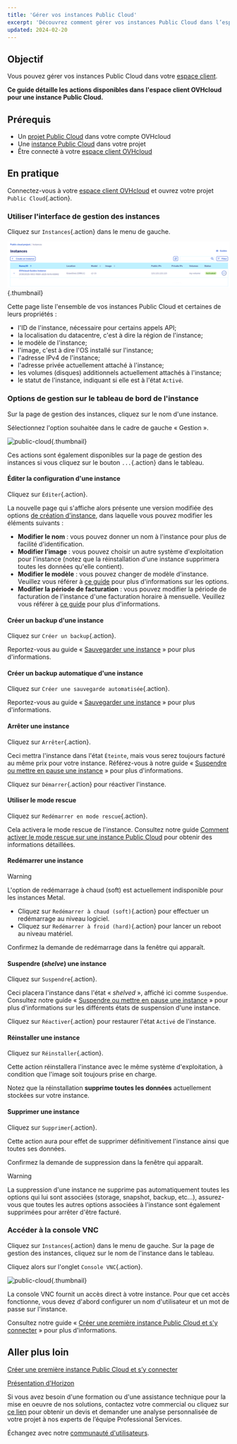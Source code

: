 ```yaml
---
title: 'Gérer vos instances Public Cloud'
excerpt: 'Découvrez comment gérer vos instances Public Cloud dans l’espace client OVHcloud'
updated: 2024-02-20
---
```


## Objectif

Vous pouvez gérer vos instances Public Cloud dans votre [espace client](https://www.ovh.com/auth/?action=gotomanager&from=https://www.ovh.com/fr/&ovhSubsidiary=fr).

**Ce guide détaille les actions disponibles dans l'espace client OVHcloud pour une instance Public Cloud.**

## Prérequis

- Un [projet Public Cloud](https://www.ovhcloud.com/fr/public-cloud/) dans votre compte OVHcloud
- Une [instance Public Cloud](/pages/public_cloud/compute/public-cloud-first-steps) dans votre projet
- Être connecté à votre [espace client OVHcloud](https://www.ovh.com/auth/?action=gotomanager&from=https://www.ovh.com/fr/&ovhSubsidiary=fr)

## En pratique

Connectez-vous à votre [espace client OVHcloud](https://www.ovh.com/auth/?action=gotomanager&from=https://www.ovh.com/fr/&ovhSubsidiary=fr) et ouvrez votre projet `Public Cloud`{.action}. 

### Utiliser l'interface de gestion des instances

Cliquez sur `Instances`{.action} dans le menu de gauche. 

![public-cloud](images/compute-2024.png){.thumbnail}

Cette page liste l'ensemble de vos instances Public Cloud et certaines de leurs propriétés :

- l'ID de l'instance, nécessaire pour certains appels API;
- la localisation du datacentre, c'est à dire la région de l'instance;
- le modèle de l'instance;
- l'image, c'est à dire l'OS installé sur l'instance;
- l'adresse IPv4 de l'instance;
- l'adresse privée actuellement attaché à l'instance;
- les volumes (disques) additionnels actuellement attachés à l'instance;
- le statut de l'instance, indiquant si elle est à l'état `Activé`.

### Options de gestion sur le tableau de bord de l'instance

Sur la page de gestion des instances, cliquez sur le nom d'une instance.

Sélectionnez l'option souhaitée dans le cadre de gauche « Gestion ».

![public-cloud](images/management.png){.thumbnail}

Ces actions sont également disponibles sur la page de gestion des instances si vous cliquez sur le bouton `...`{.action} dans le tableau.

#### Éditer la configuration d'une instance

Cliquez sur `Éditer`{.action}.

La nouvelle page qui s'affiche alors présente une version modifiée des options [de création d'instance](/pages/public_cloud/compute/public-cloud-first-steps), dans laquelle vous pouvez modifier les éléments suivants :

- **Modifier le nom** : vous pouvez donner un nom à l'instance pour plus de facilité d'identification.
- **Modifier l’image** : vous pouvez choisir un autre système d'exploitation pour l'instance (notez que la réinstallation d'une instance supprimera toutes les données qu'elle contient).
- **Modifier le modèle** : vous pouvez changer de modèle d'instance. Veuillez vous référer à [ce guide](/pages/public_cloud/compute/public-cloud-first-steps#etape-3-creer-une-instance) pour plus d'informations sur les options.
- **Modifier la période de facturation** : vous pouvez modifier la période de facturation de l'instance d'une facturation horaire à mensuelle. Veuillez vous référer à [ce guide](/pages/account_and_service_management/managing_billing_payments_and_services/changing_hourly_monthly_billing) pour plus d'informations.

#### Créer un backup d'une instance

Cliquez sur `Créer un backup`{.action}.

Reportez-vous au guide « [Sauvegarder une instance](/pages/public_cloud/compute/save_an_instance) » pour plus d'informations. 

#### Créer un backup automatique d'une instance

Cliquez sur `Créer une sauvegarde automatisée`{.action}.

Reportez-vous au guide « [Sauvegarder une instance](/pages/public_cloud/compute/save_an_instance#creer-une-sauvegarde-automatisee-dune-instance) » pour plus d'informations.

#### Arrêter une instance

Cliquez sur `Arrêter`{.action}.

Ceci mettra l'instance dans l'état `Éteinte`, mais vous serez toujours facturé au même prix pour votre instance. Référez-vous à notre guide « [Suspendre ou mettre en pause une instance](/pages/public_cloud/compute/suspend_or_pause_an_instance#arreter-suspend-une-instance) » pour plus d'informations.

Cliquez sur `Démarrer`{.action} pour réactiver l'instance.

#### Utiliser le mode rescue

Cliquez sur `Redémarrer en mode rescue`{.action}.

Cela activera le mode rescue de l'instance. Consultez notre guide [Comment activer le mode rescue sur une instance Public Cloud](/pages/public_cloud/compute/put_an_instance_in_rescue_mode) pour obtenir des informations détaillées.

#### Redémarrer une instance

> [!warning]
> L'option de redémarrage à chaud (soft) est actuellement indisponible pour les instances Metal.
>

- Cliquez sur `Redémarrer à chaud (soft)`{.action} pour effectuer un redémarrage au niveau logiciel.
- Cliquez sur `Redémarrer à froid (hard)`{.action} pour lancer un reboot au niveau matériel.

Confirmez la demande de redémarrage dans la fenêtre qui apparaît.

#### Suspendre (*shelve*) une instance

Cliquez sur `Suspendre`{.action}.

Ceci placera l'instance dans l'état « *shelved* », affiché ici comme `Suspendue`. Consultez notre guide « [Suspendre ou mettre en pause une instance](/pages/public_cloud/compute/suspend_or_pause_an_instance#suspendre-shelve-une-instance) » pour plus d'informations sur les différents états de suspension d'une instance.

Cliquez sur `Réactiver`{.action} pour restaurer l'état `Activé` de l'instance.

#### Réinstaller une instance

Cliquez sur `Réinstaller`{.action}.

Cette action réinstallera l'instance avec le même système d'exploitation, à condition que l'image soit toujours prise en charge.

Notez que la réinstallation **supprime toutes les données** actuellement stockées sur votre instance.

#### Supprimer une instance

Cliquez sur `Supprimer`{.action}.

Cette action aura pour effet de supprimer définitivement l'instance ainsi que toutes ses données.

Confirmez la demande de suppression dans la fenêtre qui apparaît.

> [!warning]
> La suppression d'une instance ne supprime pas automatiquement toutes les options qui lui sont associées (storage, snapshot, backup, etc...), assurez-vous que toutes les autres options associées à l'instance sont également supprimées pour arrêter d'être facturé.
>

### Accéder à la console VNC <a name="accessvnc"></a>

Cliquez sur `Instances`{.action} dans le menu de gauche. Sur la page de gestion des instances, cliquez sur le nom de l'instance dans le tableau.

Cliquez alors sur l'onglet `Console VNC`{.action}.

![public-cloud](images/vnc1.png){.thumbnail}

La console VNC fournit un accès direct à votre instance. Pour que cet accès fonctionne, vous devez d'abord configurer un nom d'utilisateur et un mot de passe sur l'instance. 

Consultez notre guide « [Créer une première instance Public Cloud et s'y connecter](/pages/public_cloud/compute/public-cloud-first-steps#etape-4-connexion-a-votre-instance) » pour plus d'informations.

## Aller plus loin

[Créer une première instance Public Cloud et s’y connecter](/pages/public_cloud/compute/public-cloud-first-steps)

[Présentation d'Horizon](/pages/public_cloud/compute/introducing_horizon)

Si vous avez besoin d'une formation ou d'une assistance technique pour la mise en oeuvre de nos solutions, contactez votre commercial ou cliquez sur [ce lien](https://www.ovhcloud.com/fr/professional-services/) pour obtenir un devis et demander une analyse personnalisée de votre projet à nos experts de l’équipe Professional Services.

Échangez avec notre [communauté d'utilisateurs](/links/community).
